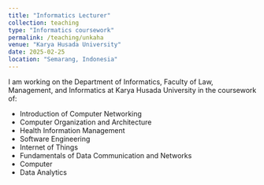 ```yaml
---
title: "Informatics Lecturer"
collection: teaching
type: "Informatics coursework"
permalink: /teaching/unkaha
venue: "Karya Husada University"
date: 2025-02-25
location: "Semarang, Indonesia"
---
```


I am working on the Department of Informatics, Faculty of Law, Management, and Informatics at Karya Husada University in the coursework of:
* Introduction of Computer Networking
* Computer Organization and Architecture
* Health Information Management
* Software Engineering
* Internet of Things
* Fundamentals of Data Communication and Networks
* Computer
* Data Analytics
